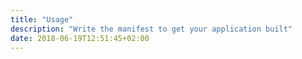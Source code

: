 ```yaml
---
title: "Usage"
description: "Write the manifest to get your application built"
date: 2018-06-19T12:51:45+02:00
---
```


